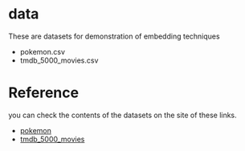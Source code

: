 # data
These are datasets for demonstration of embedding techniques
- pokemon.csv
- tmdb_5000_movies.csv

# Reference
you can check the contents of the datasets on the site of these links.
- [pokemon](https://www.kaggle.com/rounakbanik/pokemon)
- [tmdb_5000_movies](https://www.kaggle.com/tmdb/tmdb-movie-metadata?select=tmdb_5000_movies.csv)
